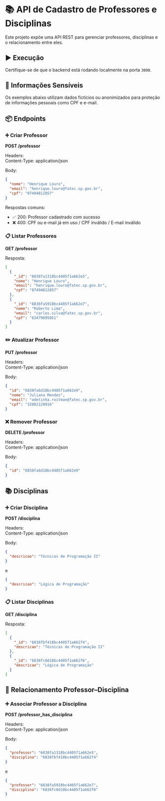 # 📚 API de Cadastro de Professores e Disciplinas

Este projeto expõe uma API REST para gerenciar professores, disciplinas e o relacionamento entre eles.

## ▶️ Execução

Certifique-se de que o backend está rodando localmente na porta `3000`.

## 🔐 Informações Sensíveis

Os exemplos abaixo utilizam dados fictícios ou anonimizados para proteção de informações pessoais como CPF e e-mail.

## 📦 Endpoints

### ➕ Criar Professor

**POST /professor**

Headers:  
Content-Type: application/json

Body:
```json
{
  "nome": "Henrique Louro",
  "email": "henrique.louro@fatec.sp.gov.br",
  "cpf": "07494812857"
}
```

Respostas comuns:
- ✅ 200: Professor cadastrado com sucesso  
- ❌ 400: CPF ou e-mail já em uso / CPF inválido / E-mail inválido

### 📋 Listar Professores

**GET /professor**

Resposta:
```json
[
  {
    "_id": "6838fa1318bc4405f1a662e5",
    "nome": "Henrique Louro",
    "email": "henrique.louro@fatec.sp.gov.br",
    "cpf": "07494812857"
  },
  {
    "_id": "6838fa5918bc4405f1a662e7",
    "nome": "Roberto Lima",
    "email": "carlos.silva@fatec.sp.gov.br",
    "cpf": "63479695051"
  }
]
```

### ✏️ Atualizar Professor

**PUT /professor**

Headers:  
Content-Type: application/json

Body:
```json
{
  "id": "6838fa6d18bc4405f1a662e9",
  "nome": "Juliana Mendes",
  "email": "odetinha.roitman@fatec.sp.gov.br",
  "cpf": "32082128016"
}
```

### ❌ Remover Professor

**DELETE /professor**

Headers:  
Content-Type: application/json

Body:
```json
{
  "id": "6838fa6d18bc4405f1a662e9"
}
```

## 📚 Disciplinas

### ➕ Criar Disciplina

**POST /disciplina**

Headers:  
Content-Type: application/json

Body:
```json
{
  "descricao": "Técnicas de Programação II"
}
```

e

```json
{
  "descricao": "Lógica de Programação"
}
```

### 📋 Listar Disciplinas

**GET /disciplina**

Resposta:
```json
[
  {
    "_id": "6838fbf418bc4405f1a662f4",
    "descricao": "Técnicas de Programação II"
  },
  {
    "_id": "6838fc0d18bc4405f1a662f6",
    "descricao": "Lógica de Programação"
  }
]
```

## 🔗 Relacionamento Professor–Disciplina

### ➕ Associar Professor a Disciplina

**POST /professor_has_disciplina**

Headers:  
Content-Type: application/json

Body:
```json
{
  "professor": "6838fa1318bc4405f1a662e5",
  "disciplina": "6838fbf418bc4405f1a662f4"
}
```

e

```json
{
  "professor": "6838fa5918bc4405f1a662e7",
  "disciplina": "6838fc0d18bc4405f1a662f6"
}
```

